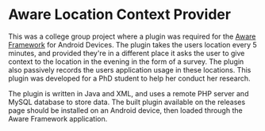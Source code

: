 # Aware Location Context Provider
This was a college group project where a plugin was required for the [Aware Framework](https://awareframework.com) for Android Devices. The plugin takes the users location every 5 minutes, and provided they're in a different place it asks the user to give context to the location in the evening in the form of a survey. The plugin also passively records the users application usage in these locations. This plugin was developed for a PhD student to help her conduct her research.

The plugin is written in Java and XML, and uses a remote PHP server and MySQL database to store data. The built plugin available on the releases page should be installed on an Android device, then loaded through the Aware Framework application.
